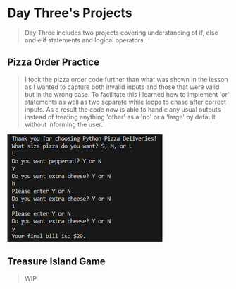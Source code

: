 # Day Three's Projects
> Day Three includes two projects covering understanding of if, else and elif statements and logical operators. 
## Pizza Order Practice
> I took the pizza order code further than what was shown in the lesson as I wanted to capture both invalid inputs and those that were valid but in the wrong case. To facilitate this I learned how to implement 'or' statements as well as two separate while loops to chase after correct inputs. As a result the code now is able to handle any usual outputs instead of treating anything 'other' as a 'no' or a 'large' by default without informing the user. 

![Screenshot](PizzaScreenshot1.png) 

## Treasure Island Game
> WIP
